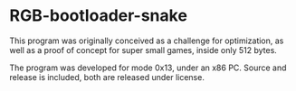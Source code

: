 # RGB-bootloader-snake

  This program was originally conceived as a challenge for optimization, as well as a proof of concept for super small games, inside only 512 bytes.

  The program was developed for mode 0x13, under an x86 PC. Source and release is included, both are released under license.
